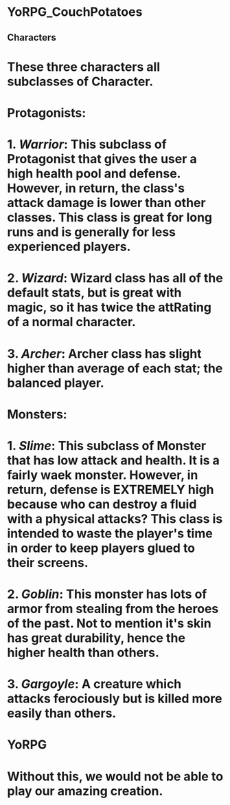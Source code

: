 # YoRPG_CouchPotatoes

## Characters
# These three characters all subclasses of Character.

# Protagonists:
   # 1. *Warrior*: This subclass of Protagonist that gives the user a high health pool and defense. However, in return, the                         class's attack damage is lower than other classes. This class is great for long runs and is generally for                      less experienced players.
   # 2. *Wizard*: Wizard class has all of the default stats, but is great with magic, so it has twice the attRating of a normal character.
   # 3. *Archer*: Archer class has slight higher than average of each stat; the balanced player.


# Monsters:
   # 1. *Slime*: This subclass of Monster that has low attack and health. It is a fairly waek monster. However, in return,                       defense is EXTREMELY high because who can destroy a fluid with a physical attacks? This class is intended to waste the player's time in order to keep players glued to their screens.
   # 2. *Goblin*: This monster has lots of armor from stealing from the heroes of the past. Not to mention it's skin has great durability, hence the higher health than others.
   # 3. *Gargoyle*: A creature which attacks ferociously but is killed more easily than others.
   
# YoRPG
# Without this, we would not be able to play our amazing creation.

